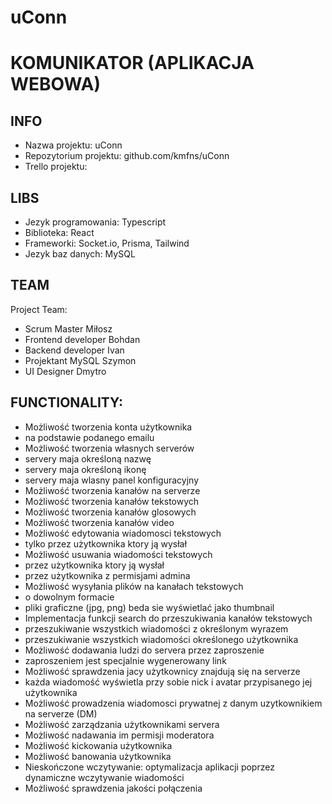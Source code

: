 # uConn
# KOMUNIKATOR (APLIKACJA WEBOWA)

## INFO
- Nazwa projektu:        uConn
- Repozytorium projektu: github.com/kmfns/uConn
- Trello projektu:       

## LIBS
- Jezyk programowania:   Typescript
- Biblioteka:            React
- Frameworki:            Socket.io, Prisma, Tailwind
- Jezyk baz danych:      MySQL

## TEAM
Project Team:
 - Scrum Master          Miłosz
 - Frontend developer    Bohdan
 - Backend developer     Ivan
 - Projektant MySQL      Szymon
 - UI Designer           Dmytro

## FUNCTIONALITY:
 - Możliwość tworzenia konta użytkownika
  - na podstawie podanego emailu
 - Możliwość tworzenia własnych serverów
  - servery maja określoną nazwę
  - servery maja określoną ikonę
  - servery maja wlasny panel konfiguracyjny
 - Możliwość tworzenia kanałów na serverze
  - Możliwość tworzenia kanałów tekstowych
  - Możliwość tworzenia kanałów glosowych
  - Możliwość tworzenia kanałów video
 - Możliwość edytowania wiadomosci tekstowych
  - tylko przez użytkownika ktory ją wysłał
 - Możliwość usuwania wiadomości tekstowych
  - przez użytkownika ktory ją wysłał
  - przez użytkownika z permisjami admina
 - Możliwość wysyłania plików na kanałach tekstowych
  - o dowolnym formacie
  - pliki graficzne (jpg, png) beda sie wyświetlać jako thumbnail
 - Implementacja funkcji search do przeszukiwania kanałów tekstowych
  - przeszukiwanie wszystkich wiadomości z określonym wyrazem
  - przeszukiwanie wszystkich wiadomości określonego użytkownika
 - Możliwość dodawania ludzi do servera przez zaproszenie
  - zaproszeniem jest specjalnie wygenerowany link
 - Możliwość sprawdzenia jacy użytkownicy znajdują się na serverze
  - każda wiadomość wyświetla przy sobie nick i avatar przypisanego jej użytkownika
 - Możliwość prowadzenia wiadomosci prywatnej z danym uzytkownikiem na serverze (DM)
 - Możliwość zarządzania użytkownikami servera
  - Możliwość nadawania im permisji moderatora
  - Możliwość kickowania użytkownika
  - Możliwość banowania użytkownika
 - Nieskończone wczytywanie: optymalizacja aplikacji poprzez dynamiczne wczytywanie wiadomości
 - Możliwość sprawdzenia jakości połączenia

